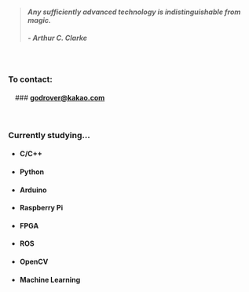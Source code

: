 > #### *Any sufficiently advanced technology is indistinguishable from magic.*
> ##### - Arthur C. Clarke

　

### To contact:
　### **godrover@kakao.com**

　

### Currently studying...

- #### C/C++

- #### Python

- #### Arduino

- #### Raspberry Pi

- #### FPGA
  
- #### ROS

- #### OpenCV

- #### Machine Learning

